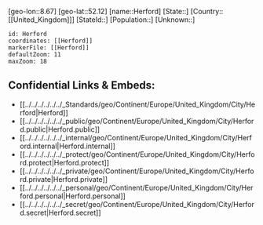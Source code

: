 ﻿---
location: [52.12,8.67]
mapzoom: [7,12] 
mapmarker: city 
type: City
tags:
- geo/City


SpocWebEntityId: 30899
isDeleted: false
confidential: public

---
[geo-lon::8.67]
[geo-lat::52.12]
[name::Herford]
[State::]
[Country::[[United_Kingdom]]]
[StateId::]
[Population::]
[Unknown::]


```leaflet
id: Herford
coordinates: [[Herford]]
markerFile: [[Herford]]
defaultZoom: 11 
maxZoom: 18
```


## Confidential Links & Embeds: 
- [[../../../../../../_Standards/geo/Continent/Europe/United_Kingdom/City/Herford|Herford]] 
- [[../../../../../../_public/geo/Continent/Europe/United_Kingdom/City/Herford.public|Herford.public]] 
- [[../../../../../../_internal/geo/Continent/Europe/United_Kingdom/City/Herford.internal|Herford.internal]] 
- [[../../../../../../_protect/geo/Continent/Europe/United_Kingdom/City/Herford.protect|Herford.protect]] 
- [[../../../../../../_private/geo/Continent/Europe/United_Kingdom/City/Herford.private|Herford.private]] 
- [[../../../../../../_personal/geo/Continent/Europe/United_Kingdom/City/Herford.personal|Herford.personal]] 
- [[../../../../../../_secret/geo/Continent/Europe/United_Kingdom/City/Herford.secret|Herford.secret]] 
